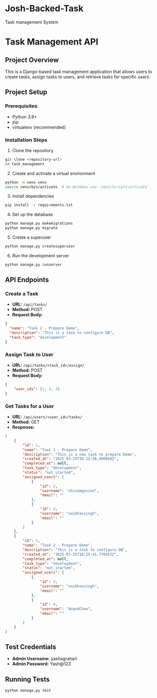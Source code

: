 # Josh-Backed-Task
Task management System

# Task Management API

## Project Overview
This is a Django-based task management application that allows users to create tasks, assign tasks to users, and retrieve tasks for specific users.

## Project Setup

### Prerequisites
- Python 3.8+
- pip
- virtualenv (recommended)

### Installation Steps
1. Clone the repository
```bash
git clone <repository-url>
cd task_management
```

2. Create and activate a virtual environment
```bash
python -m venv venv
source venv/bin/activate  # On Windows use `venv\Scripts\activate`
```

3. Install dependencies
```bash
pip install -r requirements.txt
```

4. Set up the database
```bash
python manage.py makemigrations
python manage.py migrate
```

5. Create a superuser
```bash
python manage.py createsuperuser
```

6. Run the development server
```bash
python manage.py runserver
```

## API Endpoints

### Create a Task
- **URL:** `/api/tasks/`
- **Method:** POST
- **Request Body:**
```json
{
  "name": "Task 2 - Prepare Demo",
  "description": "This is a task to configure DB",
  "task_type": "development"
}
```

### Assign Task to User
- **URL:** `/api/tasks/<task_id>/assign/`
- **Method:** POST
- **Request Body:**
```json
{
    "user_ids": [1, 2, 3]
}
```

### Get Tasks for a User
- **URL:** `/api/users/<user_id>/tasks/`
- **Method:** GET
- **Response:**
```json
[
    {
        "id": 1,
        "name": "Task 1 - Prepare Demo",
        "description": "This is a new task to prepare Demo",
        "created_at": "2025-03-25T18:15:56.490968Z",
        "completed_at": null,
        "task_type": "development",
        "status": "not_started",
        "assigned_users": [
            {
                "id": 2,
                "username": "shivamgovind",
                "email": ""
            },
            {
                "id": 3,
                "username": "vaibhavsingh",
                "email": ""
            }
        ]
    },
    {
        "id": 2,
        "name": "Task 2 - Prepare Demo",
        "description": "This is a task to configure DB",
        "created_at": "2025-03-25T18:25:41.776952Z",
        "completed_at": null,
        "task_type": "development",
        "status": "not_started",
        "assigned_users": [
            {
                "id": 3,
                "username": "vaibhavsingh",
                "email": ""
            },
            {
                "id": 4,
                "username": "AnandChow",
                "email": ""
            }
        ]
    }
]
```

## Test Credentials
- **Admin Username:** yashagrahari
- **Admin Password:** Yash@123

## Running Tests
```bash
python manage.py test
```